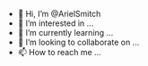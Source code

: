 - 👋 Hi, I’m @ArielSmitch
- 👀 I’m interested in ...
- 🌱 I’m currently learning ...
- 💞️ I’m looking to collaborate on ...
- 📫 How to reach me ...

<!---
ArielSmitch/ArielSmitch is a ✨ special ✨ repository because its `README.md` (this file) appears on your GitHub profile.
You can click the Preview link to take a look at your changes.
--->
